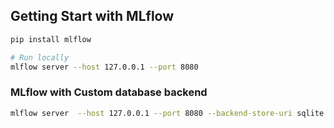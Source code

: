 ## Getting Start with MLflow
```bash
pip install mlflow

# Run locally
mlflow server --host 127.0.0.1 --port 8080

```



### MLflow with Custom database backend
```bash
mlflow server  --host 127.0.0.1 --port 8080 --backend-store-uri sqlite:///mlruns.db

```
